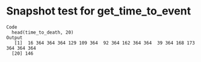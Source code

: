 # Snapshot test for get_time_to_event

    Code
      head(time_to_death, 20)
    Output
       [1]  16 364 364 364 129 109 364  92 364 162 364 364  39 364 168 173 364 364 364
      [20] 146

